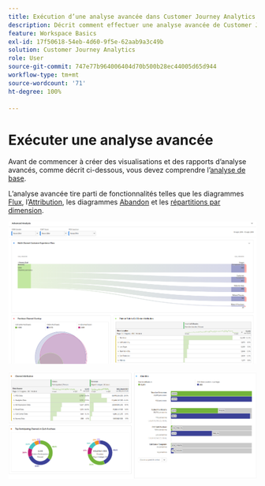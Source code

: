 ```yaml
---
title: Exécution d’une analyse avancée dans Customer Journey Analytics
description: Décrit comment effectuer une analyse avancée de Customer Journey Analytics dans Espace de travail.
feature: Workspace Basics
exl-id: 17f50618-54eb-4d60-9f5e-62aab9a3c49b
solution: Customer Journey Analytics
role: User
source-git-commit: 747e77b964006404d70b500b28ec44005d65d944
workflow-type: tm+mt
source-wordcount: '71'
ht-degree: 100%

---
```


# Exécuter une analyse avancée

Avant de commencer à créer des visualisations et des rapports d’analyse avancés, comme décrit ci-dessous, vous devez comprendre l’[analyse de base](/help/analysis-workspace/perform-basic-analysis.md).

L’analyse avancée tire parti de fonctionnalités telles que les diagrammes [Flux](/help/analysis-workspace/visualizations/c-flow/flow.md), l’[Attribution](/help/analysis-workspace/c-panels/attribution.md), les diagrammes [Abandon](/help/analysis-workspace/visualizations/fallout/fallout-flow.md) et les [répartitions par dimension](/help/components/dimensions/t-breakdown-fa.md).

![Analyse avancée affichée dans un diagramme de flux.](assets/cja-adv-analysis1.png)

![Plusieurs exemples de visualisation, tels que les graphiques en anneau, de Venn et à barres empilées.](assets/cja-adv-analysis2.png)
